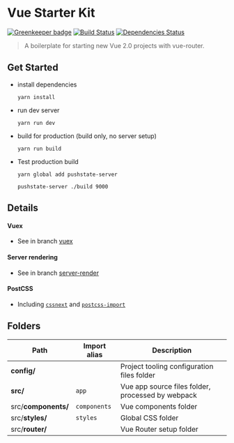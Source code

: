# Vue Starter Kit

[![Greenkeeper badge](https://badges.greenkeeper.io/xiaofan2406/vue-starter-kit.svg)](https://greenkeeper.io/)
[![Build Status][build-badge]][build] [![Dependencies Status][dependencies-badge]][dependencies]

[build-badge]: https://img.shields.io/travis/xiaofan2406/vue-starter-kit.svg?style=flat-square
[build]: https://travis-ci.org/xiaofan2406/vue-starter-kit
[dependencies-badge]: https://img.shields.io/david/xiaofan2406/vue-starter-kit.svg?style=flat-square
[dependencies]: https://david-dm.org/xiaofan2406/vue-starter-kit
> A boilerplate for starting new Vue 2.0 projects with vue-router.


## Get Started
- install dependencies
  ```
  yarn install
  ```

- run dev server
  ```
  yarn run dev
  ```

- build for production (build only, no server setup)
  ```
  yarn run build
  ```

- Test production build
  ```
  yarn global add pushstate-server

  pushstate-server ./build 9000
  ```


## Details
#### Vuex
  - See in branch [vuex](https://github.com/xiaofan2406/vue-starter-kit/tree/vuex)

#### Server rendering
  - See in branch [server-render](https://github.com/xiaofan2406/vue-starter-kit/tree/server-render)

#### PostCSS
  - Including [`cssnext`](http://cssnext.io/) and [`postcss-import`](https://github.com/postcss/postcss-import)


## Folders
Path | Import alias | Description
--- | --- | ---
**config/** |  | Project tooling configuration files folder
**src/** | `app` | Vue app source files folder, processed by webpack
src/**components/** | `components` | Vue components folder
src/**styles/** | `styles` | Global CSS folder
src/**router/** |  | Vue Router setup folder
